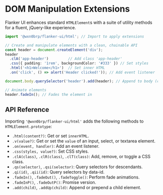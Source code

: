 # DOM Manipulation Extensions

Flanker UI enhances standard `HTMLElement`s with a suite of utility methods for a fluent, jQuery-like experience.

```typescript
import '@wxn0brp/flanker-ui/html'; // Import to apply extensions

// Create and manipulate elements with a clean, chainable API
const header = document.createElement('div');
header
  .clA('app-header')         // Add class 'app-header'
  .css({ padding: '1rem', backgroundColor: '#333' }) // Set styles
  .html('<h1>Welcome</h1>')  // Set inner HTML
  .on('click', () => alert('Header clicked!')); // Add event listener

document.body.querySelector('header').add(header); // Append to body (custom 'add' method)

// Animate elements
header.fadeIn(); // Fades the element in
```

## API Reference

Importing `'@wxn0brp/flanker-ui/html'` adds the following methods to `HTMLElement.prototype`:

- `.html(content?)`: Get or set `innerHTML`.
- `.v(value?)`: Get or set the `value` of an input, select, or textarea element.
- `.on(event, handler)`: Add an event listener.
- `.css(styles, value?)`: Set CSS styles.
- `.clA(class)`, `.clR(class)`, `.clT(class)`: Add, remove, or toggle a CSS class.
- `.qs(selector)`, `.qsi(selector)`: Query selectors for descendants.
- `.qi(id)`, `.qii(id)`: Query selectors by data-id.
- `.fadeIn()`, `.fadeOut()`, `.fadeToggle()`: Perform fade animations.
- `.fadeInP()`, `.fadeOutP()`: Promise version.
- `.add(child)`, `.addUp(child)`: Append or prepend a child element.